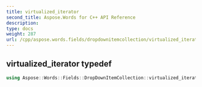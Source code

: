 ```yaml
---
title: virtualized_iterator
second_title: Aspose.Words for C++ API Reference
description: 
type: docs
weight: 287
url: /cpp/aspose.words.fields/dropdownitemcollection/virtualized_iterator/
---
```

## virtualized_iterator typedef




```cpp
using Aspose::Words::Fields::DropDownItemCollection::virtualized_iterator =  typename iterator_holder_type::virtualized_iterator
```

